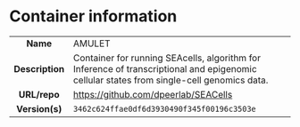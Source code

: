 # Container information

| | |
| :--------------: | :------------- |
|**Name** | AMULET |
| **Description** | Container for running SEAcells, algorithm for Inference of transcriptional and epigenomic cellular states from single-cell genomics data. |
| **URL/repo** | https://github.com/dpeerlab/SEACells |
| **Version(s)** | `3462c624ffae0df6d3930490f345f00196c3503e` |
